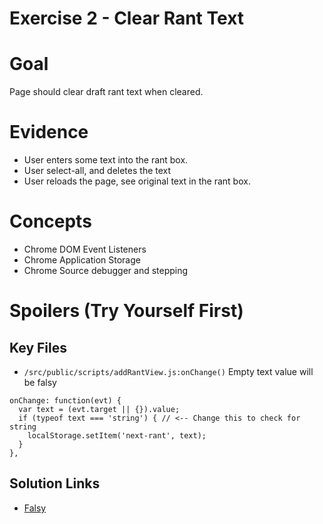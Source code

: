 Exercise 2 - Clear Rant Text
================

# Goal
Page should clear draft rant text when cleared.


# Evidence
- User enters some text into the rant box.
- User select-all, and deletes the text
- User reloads the page, see original text in the rant box.


# Concepts
- Chrome DOM Event Listeners
- Chrome Application Storage
- Chrome Source debugger and stepping








# Spoilers (Try Yourself First)

## Key Files

- `/src/public/scripts/addRantView.js:onChange()` Empty text value will be falsy

```
onChange: function(evt) {
  var text = (evt.target || {}).value;
  if (typeof text === 'string') { // <-- Change this to check for string
    localStorage.setItem('next-rant', text);
  }
},
```

## Solution Links

- [Falsy](https://developer.mozilla.org/en-US/docs/Glossary/Falsy)
